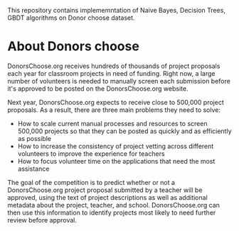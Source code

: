 This repository contains implememntation of Naive Bayes, Decision Trees, GBDT algorithms on Donor choose dataset.
# About Donors choose 
DonorsChoose.org receives hundreds of thousands of project proposals each year for classroom projects in need of funding. Right now, a large number of volunteers is needed to manually screen each submission before it's approved to be posted on the DonorsChoose.org website.

Next year, DonorsChoose.org expects to receive close to 500,000 project proposals. As a result, there are three main problems they need to solve:

* How to scale current manual processes and resources to screen 500,000 projects so that they can be posted as quickly and as efficiently as possible
* How to increase the consistency of project vetting across different volunteers to improve the experience for teachers
* How to focus volunteer time on the applications that need the most assistance

The goal of the competition is to predict whether or not a DonorsChoose.org project proposal submitted by a teacher will be approved, using the text of project descriptions as well as additional metadata about the project, teacher, and school. DonorsChoose.org can then use this information to identify projects most likely to need further review before approval.
